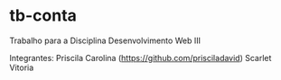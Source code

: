 # tb-conta
 Trabalho para a Disciplina Desenvolvimento Web III

 Integrantes:
 Priscila Carolina (https://github.com/prisciladavid)
 Scarlet Vitoria 
 
